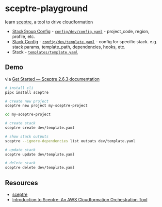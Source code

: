 # sceptre-playground

learn [sceptre](https://sceptre.cloudreach.com/), a tool to drive cloudformation

* [StackGroup Config](https://sceptre.cloudreach.com/latest/docs/stack_group_config.html) - [`config/dev/config.yaml`](my-sceptre-project/config/dev/config.yaml) - project_code, region, profile, etc.
* [Stack Config](https://sceptre.cloudreach.com/latest/docs/stack_config.html) - [`config/dev/template.yaml`](my-sceptre-project/config/dev/template.yaml) - config for specific stack.  e.g. stack params, template_path, dependencies, hooks, etc.
* Stack - [`templates/template.yaml`](my-sceptre-project/templates/template.yaml)

## Demo

via [Get Started &mdash; Sceptre 2.6.3 documentation](https://sceptre.cloudreach.com/2.6.3/docs/get_started.html)

```sh
# install cli
pipx install sceptre

# create new project
sceptre new project my-sceptre-project

cd my-sceptre-project

# create stack
sceptre create dev/template.yaml

# show stack outputs
sceptre --ignore-dependencies list outputs dev/template.yaml

# update stack
sceptre update dev/template.yaml

# delete stack
sceptre delete dev/template.yaml
```

## Resources

* [sceptre](https://sceptre.cloudreach.com/)
* [Introduction to Sceptre: An AWS Cloudformation Orchestration Tool](https://engineering.carsguide.com.au/introduction-to-sceptre-an-aws-cloudformation-orchestration-tool-4b8453c0ae81)